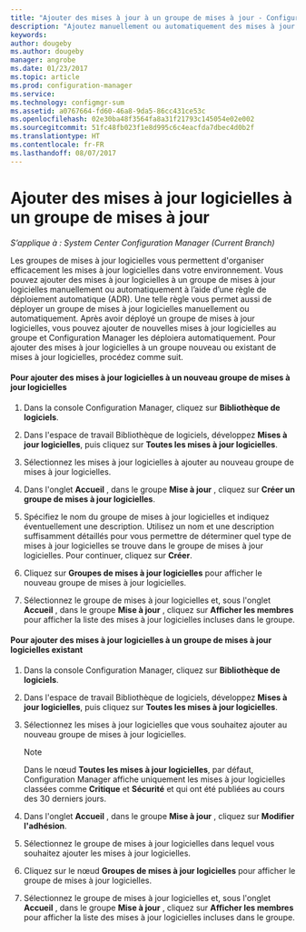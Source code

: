 ```yaml
---
title: "Ajouter des mises à jour à un groupe de mises à jour - Configuration Manager| Microsoft Docs"
description: "Ajoutez manuellement ou automatiquement des mises à jour logicielles à un groupe de mises à jour logicielles dans votre environnement."
keywords: 
author: dougeby
ms.author: dougeby
manager: angrobe
ms.date: 01/23/2017
ms.topic: article
ms.prod: configuration-manager
ms.service: 
ms.technology: configmgr-sum
ms.assetid: a0767664-fd60-46a8-9da5-86cc431ce53c
ms.openlocfilehash: 02e30ba48f3564fa8a31f21793c145054e02e002
ms.sourcegitcommit: 51fc48fb023f1e8d995c6c4eacfda7dbec4d0b2f
ms.translationtype: HT
ms.contentlocale: fr-FR
ms.lasthandoff: 08/07/2017
---
```

# <a name="add-software-updates-to-an-update-group"></a>Ajouter des mises à jour logicielles à un groupe de mises à jour  

*S’applique à : System Center Configuration Manager (Current Branch)*

 Les groupes de mises à jour logicielles vous permettent d'organiser efficacement les mises à jour logicielles dans votre environnement. Vous pouvez ajouter des mises à jour logicielles à un groupe de mises à jour logicielles manuellement ou automatiquement à l’aide d’une règle de déploiement automatique (ADR). Une telle règle vous permet aussi de déployer un groupe de mises à jour logicielles manuellement ou automatiquement. Après avoir déployé un groupe de mises à jour logicielles, vous pouvez ajouter de nouvelles mises à jour logicielles au groupe et Configuration Manager les déploiera automatiquement. Pour ajouter des mises à jour logicielles à un groupe nouveau ou existant de mises à jour logicielles, procédez comme suit.  

#### <a name="to-add-software-updates-to-a-new-software-update-group"></a>Pour ajouter des mises à jour logicielles à un nouveau groupe de mises à jour logicielles  

1.  Dans la console Configuration Manager, cliquez sur **Bibliothèque de logiciels**.  

2.  Dans l'espace de travail Bibliothèque de logiciels, développez **Mises à jour logicielles**, puis cliquez sur **Toutes les mises à jour logicielles**.  

3.  Sélectionnez les mises à jour logicielles à ajouter au nouveau groupe de mises à jour logicielles.  

4.  Dans l'onglet **Accueil** , dans le groupe **Mise à jour** , cliquez sur **Créer un groupe de mises à jour logicielles**.  

5.  Spécifiez le nom du groupe de mises à jour logicielles et indiquez éventuellement une description. Utilisez un nom et une description suffisamment détaillés pour vous permettre de déterminer quel type de mises à jour logicielles se trouve dans le groupe de mises à jour logicielles. Pour continuer, cliquez sur **Créer**.  

6.  Cliquez sur **Groupes de mises à jour logicielles** pour afficher le nouveau groupe de mises à jour logicielles.  

7.  Sélectionnez le groupe de mises à jour logicielles et, sous l'onglet **Accueil** , dans le groupe **Mise à jour** , cliquez sur **Afficher les membres** pour afficher la liste des mises à jour logicielles incluses dans le groupe.  

#### <a name="to-add-software-updates-to-an-existing-software-update-group"></a>Pour ajouter des mises à jour logicielles à un groupe de mises à jour logicielles existant  

1.  Dans la console Configuration Manager, cliquez sur **Bibliothèque de logiciels**.  

2.  Dans l'espace de travail Bibliothèque de logiciels, développez **Mises à jour logicielles**, puis cliquez sur **Toutes les mises à jour logicielles**.  

3.  Sélectionnez les mises à jour logicielles que vous souhaitez ajouter au nouveau groupe de mises à jour logicielles.  

    > [!NOTE]  
    >  Dans le nœud **Toutes les mises à jour logicielles**, par défaut, Configuration Manager affiche uniquement les mises à jour logicielles classées comme **Critique** et **Sécurité** et qui ont été publiées au cours des 30 derniers jours.  

4.  Dans l'onglet **Accueil** , dans le groupe **Mise à jour** , cliquez sur **Modifier l'adhésion**.  

5.  Sélectionnez le groupe de mises à jour logicielles dans lequel vous souhaitez ajouter les mises à jour logicielles.  

6.  Cliquez sur le nœud **Groupes de mises à jour logicielles** pour afficher le groupe de mises à jour logicielles.  

7.  Sélectionnez le groupe de mises à jour logicielles et, sous l'onglet **Accueil** , dans le groupe **Mise à jour** , cliquez sur **Afficher les membres** pour afficher la liste des mises à jour logicielles incluses dans le groupe.  
